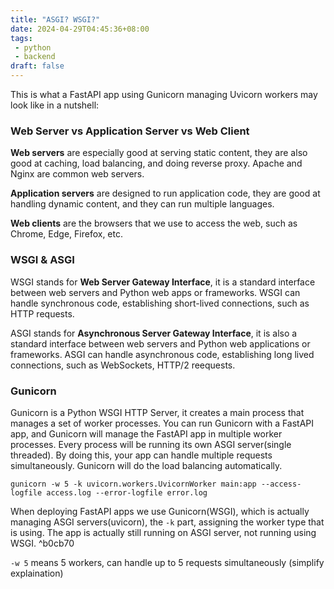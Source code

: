 ```yaml
---
title: "ASGI? WSGI?"
date: 2024-04-29T04:45:36+08:00
tags:
 - python
 - backend
draft: false
---
```


This is what a FastAPI app using Gunicorn managing Uvicorn workers may look like in a nutshell:  

<!-- uvicorn are part of wsgi server when managed by gunicorn -->
<!-- ![alt text](../images/asgi-wsgi-flowchart.png) -->
  

### Web Server vs Application Server vs Web Client
**Web servers** are especially good at serving static content, they are also good at caching, load balancing, and doing reverse proxy. Apache and Nginx are common web servers.  

**Application servers** are designed to run application code, they are good at handling dynamic content, and they can run multiple languages.

**Web clients** are the browsers that we use to access the web, such as Chrome, Edge, Firefox, etc.  

### WSGI & ASGI
WSGI stands for **Web Server Gateway Interface**, it is a standard interface between web servers and Python web apps or frameworks. WSGI can handle synchronous code, establishing short-lived connections, such as HTTP requests.

ASGI stands for **Asynchronous Server Gateway Interface**, it is also a standard interface between web servers and Python web applications or frameworks. ASGI can handle asynchronous code, establishing long lived connections, such as WebSockets, HTTP/2 reequests.  

### Gunicorn
Gunicorn is a Python WSGI HTTP Server, it creates a main process that manages a set of worker processes. You can run Gunicorn with a FastAPI app, and Gunicorn will manage the FastAPI app in multiple worker processes. Every process will be running its own ASGI server(single threaded). By doing this, your app can handle multiple requests simultaneously. Gunicorn will do the load balancing automatically.


`gunicorn -w 5 -k uvicorn.workers.UvicornWorker main:app --access-logfile access.log --error-logfile error.log`

When deploying FastAPI apps we use Gunicorn(WSGI), which is actually managing ASGI servers(uvicorn), the `-k` part, assigning the worker type that is using. The app is actually still running on ASGI server, not running using WSGI. ^b0cb70

`-w 5` means 5 workers, can handle up to 5 requests simultaneously (simplify explaination)